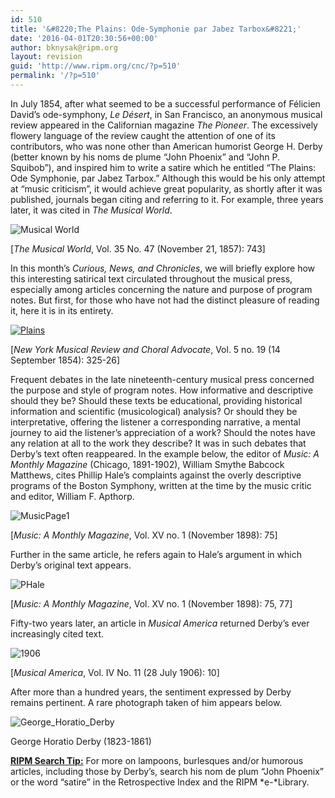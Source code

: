 ```yaml
---
id: 510
title: '&#8220;The Plains: Ode-Symphonie par Jabez Tarbox&#8221;'
date: '2016-04-01T20:30:56+00:00'
author: bknysak@ripm.org
layout: revision
guid: 'http://www.ripm.org/cnc/?p=510'
permalink: '/?p=510'
---
```


In July 1854, after what seemed to be a successful performance of Félicien David’s ode-symphony, *Le* *Désert*, in San Francisco, an anonymous musical review appeared in the Californian magazine *The Pioneer*. The excessively flowery language of the review caught the attention of one of its contributors, who was none other than American humorist George H. Derby (better known by his noms de plume “John Phoenix” and “John P. Squibob”), and inspired him to write a satire which he entitled “The Plains: Ode Symphonie, par Jabez Tarbox.” Although this would be his only attempt at “music criticism”, it would achieve great popularity, as shortly after it was published, journals began citing and referring to it. For example, three years later, it was cited in *The Musical World*.

![Musical World](http://www.ripm.org/cnc/wp-content/uploads/2016/03/Musical-World-e1459530831406.jpg)

\[*The Musical World*, Vol. 35 No. 47 (November 21, 1857): 743\]

In this month’s *Curious, News, and Chronicles*, we will briefly explore how this interesting satirical text circulated throughout the musical press, especially among articles concerning the nature and purpose of program notes. But first, for those who have not had the distinct pleasure of reading it, here it is in its entirety.

[![Plains](http://www.ripm.org/cnc/wp-content/uploads/2016/03/Plains.jpg)](http://www.ripm.org/cnc/wp-content/uploads/2016/03/Plains.jpg)

\[*New York Musical Review and Choral Advocate*, Vol. 5 no. 19 (14 September 1854): 325-26\]

Frequent debates in the late nineteenth-century musical press concerned the purpose and style of program notes. How informative and descriptive should they be? Should these texts be educational, providing historical information and scientific (musicological) analysis? Or should they be interpretative, offering the listener a corresponding narrative, a mental journey to aid the listener’s appreciation of a work? Should the notes have any relation at all to the work they describe? It was in such debates that Derby’s text often reappeared. In the example below, the editor of *Music: A Monthly Magazine* (Chicago, 1891-1902), William Smythe Babcock Matthews, cites Phillip Hale’s complaints against the overly descriptive programs of the Boston Symphony, written at the time by the music critic and editor, William F. Apthorp.

![MusicPage1](http://www.ripm.org/cnc/wp-content/uploads/2016/03/MusicPage1.jpg)

\[*Music: A Monthly Magazine*, Vol. XV no. 1 (November 1898): 75\]

Further in the same article, he refers again to Hale’s argument in which Derby’s original text appears.

![PHale](http://www.ripm.org/cnc/wp-content/uploads/2016/03/PHale-e1459531323347.jpg)

\[*Music: A Monthly Magazine*, Vol. XV no. 1 (November 1898): 75, 77\]

Fifty-two years later, an article in *Musical America* returned Derby’s ever increasingly cited text.

![1906](http://www.ripm.org/cnc/wp-content/uploads/2016/03/1906.jpg)

\[*Musical America*, Vol. IV No. 11 (28 July 1906): 10\]

After more than a hundred years, the sentiment expressed by Derby remains pertinent. A rare photograph taken of him appears below.

![George_Horatio_Derby](http://www.ripm.org/cnc/wp-content/uploads/2016/03/George_Horatio_Derby.jpg)

George Horatio Derby (1823-1861)

**<u>RIPM Search Tip:</u>** For more on lampoons, burlesques and/or humorous articles, including those by Derby’s, search his nom de plum “John Phoenix” or the word “satire” in the Retrospective Index and the RIPM *e-*Library.